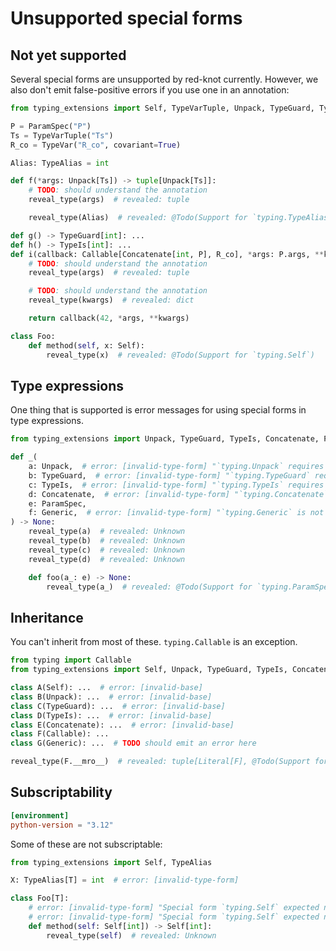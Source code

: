 # Unsupported special forms

## Not yet supported

Several special forms are unsupported by red-knot currently. However, we also don't emit
false-positive errors if you use one in an annotation:

```py
from typing_extensions import Self, TypeVarTuple, Unpack, TypeGuard, TypeIs, Concatenate, ParamSpec, TypeAlias, Callable, TypeVar

P = ParamSpec("P")
Ts = TypeVarTuple("Ts")
R_co = TypeVar("R_co", covariant=True)

Alias: TypeAlias = int

def f(*args: Unpack[Ts]) -> tuple[Unpack[Ts]]:
    # TODO: should understand the annotation
    reveal_type(args)  # revealed: tuple

    reveal_type(Alias)  # revealed: @Todo(Support for `typing.TypeAlias`)

def g() -> TypeGuard[int]: ...
def h() -> TypeIs[int]: ...
def i(callback: Callable[Concatenate[int, P], R_co], *args: P.args, **kwargs: P.kwargs) -> R_co:
    # TODO: should understand the annotation
    reveal_type(args)  # revealed: tuple

    # TODO: should understand the annotation
    reveal_type(kwargs)  # revealed: dict

    return callback(42, *args, **kwargs)

class Foo:
    def method(self, x: Self):
        reveal_type(x)  # revealed: @Todo(Support for `typing.Self`)
```

## Type expressions

One thing that is supported is error messages for using special forms in type expressions.

```py
from typing_extensions import Unpack, TypeGuard, TypeIs, Concatenate, ParamSpec, Generic

def _(
    a: Unpack,  # error: [invalid-type-form] "`typing.Unpack` requires exactly one argument when used in a type expression"
    b: TypeGuard,  # error: [invalid-type-form] "`typing.TypeGuard` requires exactly one argument when used in a type expression"
    c: TypeIs,  # error: [invalid-type-form] "`typing.TypeIs` requires exactly one argument when used in a type expression"
    d: Concatenate,  # error: [invalid-type-form] "`typing.Concatenate` requires at least two arguments when used in a type expression"
    e: ParamSpec,
    f: Generic,  # error: [invalid-type-form] "`typing.Generic` is not allowed in type expressions"
) -> None:
    reveal_type(a)  # revealed: Unknown
    reveal_type(b)  # revealed: Unknown
    reveal_type(c)  # revealed: Unknown
    reveal_type(d)  # revealed: Unknown

    def foo(a_: e) -> None:
        reveal_type(a_)  # revealed: @Todo(Support for `typing.ParamSpec`)
```

## Inheritance

You can't inherit from most of these. `typing.Callable` is an exception.

```py
from typing import Callable
from typing_extensions import Self, Unpack, TypeGuard, TypeIs, Concatenate, Generic

class A(Self): ...  # error: [invalid-base]
class B(Unpack): ...  # error: [invalid-base]
class C(TypeGuard): ...  # error: [invalid-base]
class D(TypeIs): ...  # error: [invalid-base]
class E(Concatenate): ...  # error: [invalid-base]
class F(Callable): ...
class G(Generic): ...  # TODO should emit an error here

reveal_type(F.__mro__)  # revealed: tuple[Literal[F], @Todo(Support for Callable as a base class), Literal[object]]
```

## Subscriptability

```toml
[environment]
python-version = "3.12"
```

Some of these are not subscriptable:

```py
from typing_extensions import Self, TypeAlias

X: TypeAlias[T] = int  # error: [invalid-type-form]

class Foo[T]:
    # error: [invalid-type-form] "Special form `typing.Self` expected no type parameter"
    # error: [invalid-type-form] "Special form `typing.Self` expected no type parameter"
    def method(self: Self[int]) -> Self[int]:
        reveal_type(self)  # revealed: Unknown
```
